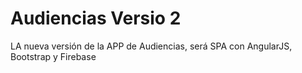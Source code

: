 # Audiencias Versio 2

LA nueva versión de la APP de Audiencias, será SPA con AngularJS, Bootstrap y Firebase
